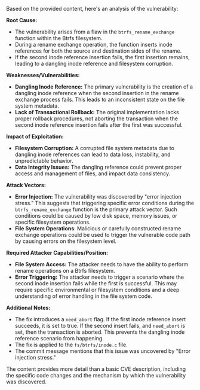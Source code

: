 Based on the provided content, here's an analysis of the vulnerability:

**Root Cause:**
- The vulnerability arises from a flaw in the `btrfs_rename_exchange` function within the Btrfs filesystem.
- During a rename exchange operation, the function inserts inode references for both the source and destination sides of the rename.
- If the second inode reference insertion fails, the first insertion remains, leading to a dangling inode reference and filesystem corruption.

**Weaknesses/Vulnerabilities:**
- **Dangling Inode Reference:** The primary vulnerability is the creation of a dangling inode reference when the second insertion in the rename exchange process fails. This leads to an inconsistent state on the file system metadata.
- **Lack of Transactional Rollback:** The original implementation lacks proper rollback procedures, not aborting the transaction when the second inode reference insertion fails after the first was successful.

**Impact of Exploitation:**
- **Filesystem Corruption:** A corrupted file system metadata due to dangling inode references can lead to data loss, instability, and unpredictable behavior.
- **Data Integrity Issues:** The dangling reference could prevent proper access and management of files, and impact data consistency.

**Attack Vectors:**
- **Error Injection:** The vulnerability was discovered by "error injection stress." This suggests that triggering specific error conditions during the `btrfs_rename_exchange` function is the primary attack vector. Such conditions could be caused by low disk space, memory issues, or specific filesystem operations.
- **File System Operations**: Malicious or carefully constructed rename exchange operations could be used to trigger the vulnerable code path by causing errors on the filesystem level.

**Required Attacker Capabilities/Position:**
- **File System Access:** The attacker needs to have the ability to perform rename operations on a Btrfs filesystem.
- **Error Triggering:** The attacker needs to trigger a scenario where the second inode insertion fails while the first is successful. This may require specific environmental or filesystem conditions and a deep understanding of error handling in the file system code.

**Additional Notes:**
- The fix introduces a `need_abort` flag. If the first inode reference insert succeeds, it is set to true. If the second insert fails, and `need_abort` is set, then the transaction is aborted. This prevents the dangling inode reference scenario from happening.
- The fix is applied to the `fs/btrfs/inode.c` file.
- The commit message mentions that this issue was uncovered by "Error injection stress."

The content provides more detail than a basic CVE description, including the specific code changes and the mechanism by which the vulnerability was discovered.